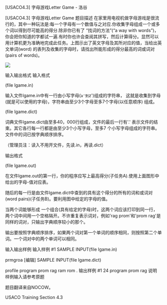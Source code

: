 



[USACO4.3] 字母游戏Letter Game - 洛谷














[USACO4.3] 字母游戏Letter Game
题目描述
在家里用电视机做字母游戏是很流行的，其中一种玩法是:每一个字母有一个数值与之对应.你收集字母组成一个或多个词以得到尽可能高的得分.除非你已有了 “找词的方法”(“a way with words”)，你会把你知道的字都试一遍.有时你也许会查阅其拼写，然后计算得分。显然可以用计算机更为准确地完成此任务。上图示出了英文字母及其所对应的值，当给出英文单词(word) 的表列及收集的字母时，请找出所能形成的得分最高的词或词对(pairs of words)。

![](https://cdn.luogu.com.cn/upload/pic/1969.png)

输入输出格式
输入格式

(file lgame.in)

输入文件lgame.in中有一行由小写字母(`a'到`z')组成的字符串， 这就是收集到字母(就是可以使用的字母)，字符串由至少3个字母至多7个字母(以任意顺序) 组成。

(file lgame.dict)

词典文件lgame.dict由至多40，000行组成，文件的最后一行有'.' 表示文件的结束。其它各行每一行都是由至少3个小写字母，至多7 个小写字母组成的字符串。文件中的词已按字典顺序排序。

（管理员注：读入不用开文件，先读.in，再读.dict）

输出格式

(file lgame.out)

在文件lgame.out的第一行，你的程序应写上最高得分(子任务A).使用上面图形中给出的字母-值对应表。

随后的每一行是由文件lgame.dict中查到的具有这个得分的所有的词和或词对(word pairs)(子任务B)。要利用图中给定的字母的值。

当两个词能够形成 一个组合(具有给定的字母)时，这两个词应该打印到同一行，两个词中间用一个空格隔开。不许重复表示词对，例如'rag prom'和'prom rag'是同样的词对，只输出字典顺序较小的那个。

输出要按照字典顺序排序，如果两个词对第一个单词的顺序相同，则按照第二个单词。一个词对中的两个单词可以相同。

输入输出样例
输入样例 #1
SAMPLE INPUT(file lgame.in)

prmgroa
[编辑] SAMPLE INPUT(file lgame.dict)

profile
program
prom
rag
ram
rom
.
输出样例 #1
24
program
prom rag
说明
样例输入请参考原题

题目翻译来自NOCOW。

USACO Training Section 4.3







